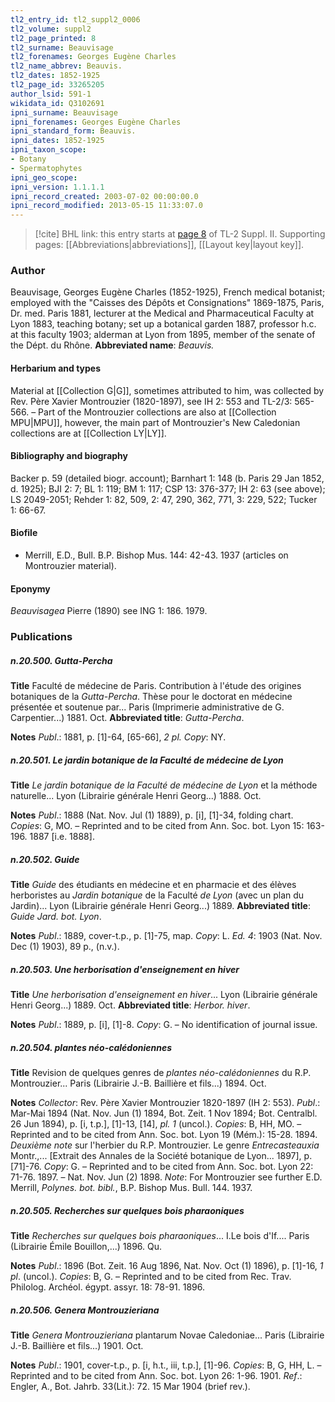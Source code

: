 ```yaml
---
tl2_entry_id: tl2_suppl2_0006
tl2_volume: suppl2
tl2_page_printed: 8
tl2_surname: Beauvisage
tl2_forenames: Georges Eugène Charles
tl2_name_abbrev: Beauvis.
tl2_dates: 1852-1925
tl2_page_id: 33265205
author_lsid: 591-1
wikidata_id: Q3102691
ipni_surname: Beauvisage
ipni_forenames: Georges Eugène Charles
ipni_standard_form: Beauvis.
ipni_dates: 1852-1925
ipni_taxon_scope: 
- Botany
- Spermatophytes
ipni_geo_scope: 
ipni_version: 1.1.1.1
ipni_record_created: 2003-07-02 00:00:00.0
ipni_record_modified: 2013-05-15 11:33:07.0
---
```



> [!cite] BHL link: this entry starts at [page 8](https://www.biodiversitylibrary.org/page/33265205) of TL-2 Suppl. II.
> Supporting pages: [[Abbreviations|abbreviations]], [[Layout key|layout key]].

### Author

Beauvisage, Georges Eugène Charles (1852-1925), French medical botanist; employed with the "Caisses des Dépôts et Consignations" 1869-1875, Paris, Dr. med. Paris 1881, lecturer at the Medical and Pharmaceutical Faculty at Lyon 1883, teaching botany; set up a botanical garden 1887, professor h.c. at this faculty 1903; alderman at Lyon from 1895, member of the senate of the Dépt. du Rhône. 
**Abbreviated name**: *Beauvis.*

#### Herbarium and types

Material at [[Collection G|G]], sometimes attributed to him, was collected by Rev. Père Xavier Montrouzier (1820-1897), see IH 2: 553 and TL-2/3: 565-566. – Part of the Montrouzier collections are also at [[Collection MPU|MPU]], however, the main part of Montrouzier's New Caledonian collections are at [[Collection LY|LY]].

#### Bibliography and biography

Backer p. 59 (detailed biogr. account); Barnhart 1: 148 (b. Paris 29 Jan 1852, d. 1925); BJI 2: 7; BL 1: 119; BM 1: 117; CSP 13: 376-377; IH 2: 63 (see above); LS 2049-2051; Rehder 1: 82, 509, 2: 47, 290, 362, 771, 3: 229, 522; Tucker 1: 66-67.

#### Biofile

- Merrill, E.D., Bull. B.P. Bishop Mus. 144: 42-43. 1937 (articles on Montrouzier material).

#### Eponymy

*Beauvisagea* Pierre (1890) see ING 1: 186. 1979.

### Publications

##### n.20.500. Gutta-Percha

**Title**
Faculté de médecine de Paris. Contribution à l'étude des origines botaniques de la *Gutta-Percha*. Thèse pour le doctorat en médecine présentée et soutenue par... Paris (Imprimerie administrative de G. Carpentier...) 1881. Oct.
**Abbreviated title**: *Gutta-Percha*.

**Notes**
*Publ*.: 1881, p. \[1\]-64, \[65-66\], *2 pl. Copy*: NY.

##### n.20.501. Le jardin botanique de la Faculté de médecine de Lyon

**Title**
*Le jardin botanique de la Faculté de médecine de Lyon* et la méthode naturelle... Lyon (Librairie générale Henri Georg...) 1888. Oct.

**Notes**
*Publ*.: 1888 (Nat. Nov. Jul (1) 1889), p. \[i\], \[1\]-34, folding chart. *Copies*: G, MO. – Reprinted and to be cited from Ann. Soc. bot. Lyon 15: 163-196. 1887 \[i.e. 1888\].

##### n.20.502. Guide

**Title**
*Guide* des étudiants en médecine et en pharmacie et des élèves herboristes au *Jardin botanique* de la Faculté *de Lyon* (avec un plan du Jardin)... Lyon (Librairie générale Henri Georg...) 1889.
**Abbreviated title**: *Guide Jard. bot. Lyon*.

**Notes**
*Publ*.: 1889, cover-t.p., p. \[1\]-75, map. *Copy*: L.
*Ed. 4*: 1903 (Nat. Nov. Dec (1) 1903), 89 p., (n.v.).

##### n.20.503. Une herborisation d'enseignement en hiver

**Title**
*Une herborisation d'enseignement en hiver*... Lyon (Librairie générale Henri Georg...) 1889. Oct.
**Abbreviated title**: *Herbor. hiver*.

**Notes**
*Publ*.: 1889, p. \[i\], \[1\]-8. *Copy*: G. – No identification of journal issue.

##### n.20.504. plantes néo-calédoniennes

**Title**
Revision de quelques genres de *plantes néo-calédoniennes* du R.P. Montrouzier... Paris (Librairie J.-B. Baillière et fils...) 1894. Oct.

**Notes**
*Collector*: Rev. Père Xavier Montrouzier 1820-1897 (IH 2: 553).
*Publ*.: Mar-Mai 1894 (Nat. Nov. Jun (1) 1894, Bot. Zeit. 1 Nov 1894; Bot. Centralbl. 26 Jun 1894), p. \[i, t.p.\], \[1\]-13, \[14\], *pl. 1* (uncol.). *Copies*: B, HH, MO. – Reprinted and to be cited from Ann. Soc. bot. Lyon 19 (Mém.): 15-28. 1894.
*Deuxième note* sur l'herbier du R.P. Montrouzier. Le genre *Entrecasteauxia* Montr.,... \[Extrait des Annales de la Société botanique de Lyon... 1897\], p. \[71\]-76. *Copy*: G. – Reprinted and to be cited from Ann. Soc. bot. Lyon 22: 71-76. 1897. – Nat. Nov. Jun (2) 1898.
*Note*: For Montrouzier see further E.D. Merrill, *Polynes. bot. bibl.*, B.P. Bishop Mus. Bull. 144. 1937.

##### n.20.505. Recherches sur quelques bois pharaoniques

**Title**
*Recherches sur quelques bois pharaoniques*... I.Le bois d'If.... Paris (Librairie Émile Bouillon,...) 1896. Qu.

**Notes**
*Publ*.: 1896 (Bot. Zeit. 16 Aug 1896, Nat. Nov. Oct (1) 1896), p. \[1\]-16, *1 pl*. (uncol.). *Copies*: B, G. – Reprinted and to be cited from Rec. Trav. Philolog. Archéol. égypt. assyr. 18: 78-91. 1896.

##### n.20.506. Genera Montrouzieriana

**Title**
*Genera Montrouzieriana* plantarum Novae Caledoniae... Paris (Librairie J.-B. Baillière et fils...) 1901. Oct.

**Notes**
*Publ*.: 1901, cover-t.p., p. \[i, h.t., iii, t.p.\], \[1\]-96. *Copies*: B, G, HH, L. – Reprinted and to be cited from Ann. Soc. bot. Lyon 26: 1-96. 1901.
*Ref*.: Engler, A., Bot. Jahrb. 33(Lit.): 72. 15 Mar 1904 (brief rev.).

